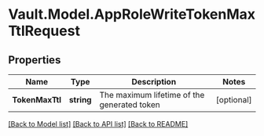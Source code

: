 # Vault.Model.AppRoleWriteTokenMaxTtlRequest

## Properties

Name | Type | Description | Notes
------------ | ------------- | ------------- | -------------
**TokenMaxTtl** | **string** | The maximum lifetime of the generated token | [optional] 

[[Back to Model list]](../README.md#documentation-for-models) [[Back to API list]](../README.md#documentation-for-api-endpoints) [[Back to README]](../README.md)

